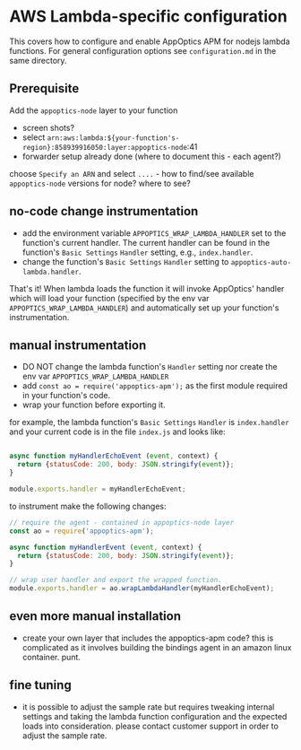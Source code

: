 # AWS Lambda-specific configuration

This covers how to configure and enable AppOptics APM for nodejs lambda functions. For
general configuration options see `configuration.md` in the same directory.

## Prerequisite

Add the `appoptics-node` layer to your function
- screen shots?
- select `arn:aws:lambda:${your-function's-region}:858939916050:layer:appoptics-node`:41
- forwarder setup already done (where to document this - each agent?)

choose `Specify an ARN` and select `....` - how to find/see available `appoptics-node`
versions for node? where to see?

## no-code change instrumentation
- add the environment variable `APPOPTICS_WRAP_LAMBDA_HANDLER` set to the function's current handler.
The current handler can be found in the function's `Basic Settings` `Handler` setting, e.g.,
`index.handler`.
- change the function's `Basic Settings` `Handler` setting to `appoptics-auto-lambda.handler`.

That's it! When lambda loads the function it will invoke AppOptics' handler which will load your function
(specified by the env var `APPOPTICS_WRAP_LAMBDA_HANDLER`) and automatically set up your function's instrumentation.

## manual instrumentation
- DO NOT change the lambda function's `Handler` setting nor create the env var `APPOPTICS_WRAP_LAMBDA_HANDLER`
- add `const ao = require('appoptics-apm');` as the first module required in your function's code.
- wrap your function before exporting it.

for example, the lambda function's `Basic Settings` `Handler` is `index.handler` and your current code
is in the file `index.js` and looks like:

```js

async function myHandlerEchoEvent (event, context) {
  return {statusCode: 200, body: JSON.stringify(event)};
}

module.exports.handler = myHandlerEchoEvent;
```

to instrument make the following changes:

```js
// require the agent - contained in appoptics-node layer
const ao = require('appoptics-apm');

async function myHandlerEvent (event, context) {
  return {statusCode: 200, body: JSON.stringify(event)};
}

// wrap user handler and export the wrapped function.
module.exports.handler = ao.wrapLambdaHandler(myHandlerEchoEvent);
```

## even more manual installation
- create your own layer that includes the appoptics-apm code? this is complicated as it involves
building the bindings agent in an amazon linux container. punt.

## fine tuning

- it is possible to adjust the sample rate but requires tweaking internal settings and taking
the lambda function configuration and the expected loads into consideration. please contact
customer support in order to adjust the sample rate.




